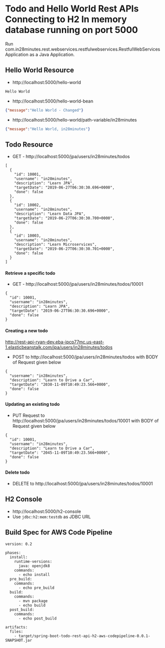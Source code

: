 # Todo and Hello World Rest APIs Connecting to H2 In memory database running on port 5000

Run com.in28minutes.rest.webservices.restfulwebservices.RestfulWebServicesApplication as a Java Application.


## Hello World Resource

- http://localhost:5000/hello-world

```txt
Hello World
```

- http://localhost:5000/hello-world-bean

```json
{"message":"Hello World - Changed"}
```

- http://localhost:5000/hello-world/path-variable/in28minutes

```json
{"message":"Hello World, in28minutes"}
```


## Todo Resource

- GET - http://localhost:5000/jpa/users/in28minutes/todos

```
[
  {
    "id": 10001,
    "username": "in28minutes",
    "description": "Learn JPA",
    "targetDate": "2019-06-27T06:30:30.696+0000",
    "done": false
  },
  {
    "id": 10002,
    "username": "in28minutes",
    "description": "Learn Data JPA",
    "targetDate": "2019-06-27T06:30:30.700+0000",
    "done": false
  },
  {
    "id": 10003,
    "username": "in28minutes",
    "description": "Learn Microservices",
    "targetDate": "2019-06-27T06:30:30.701+0000",
    "done": false
  }
]
```

#### Retrieve a specific todo

- GET - http://localhost:5000/jpa/users/in28minutes/todos/10001

```
{
  "id": 10001,
  "username": "in28minutes",
  "description": "Learn JPA",
  "targetDate": "2019-06-27T06:30:30.696+0000",
  "done": false
}
```

#### Creating a new todo

http://rest-api-ryan-dev.eba-ipcp77mc.us-east-1.elasticbeanstalk.com/jpa/users/in28minutes/todos

- POST to http://localhost:5000/jpa/users/in28minutes/todos with BODY of Request given below

```
{
  "username": "in28minutes",
  "description": "Learn to Drive a Car",
  "targetDate": "2030-11-09T10:49:23.566+0000",
  "done": false
}
```

#### Updating an existing todo

- PUT Request to http://localhost:5000/jpa/users/in28minutes/todos/10001 with BODY of Request given below

```
{
  "id": 10001,
  "username": "in28minutes",
  "description": "Learn to Drive a Car",
  "targetDate": "2045-11-09T10:49:23.566+0000",
  "done": false
}
```

#### Delete todo

- DELETE to http://localhost:5000/jpa/users/in28minutes/todos/10001


## H2 Console

- http://localhost:5000/h2-console
- Use `jdbc:h2:mem:testdb` as JDBC URL 


## Build Spec for AWS Code Pipeline
```
version: 0.2
            
phases:
  install:
    runtime-versions:
      java: openjdk8
    commands:
      - echo install
  pre_build:
    commands:
      - echo pre_build
  build:
    commands:
      - mvn package
      - echo build
  post_build:
    commands:
      - echo post_build

artifacts:
  files:
    - target/spring-boot-todo-rest-api-h2-aws-codepipeline-0.0.1-SNAPSHOT.jar
```
